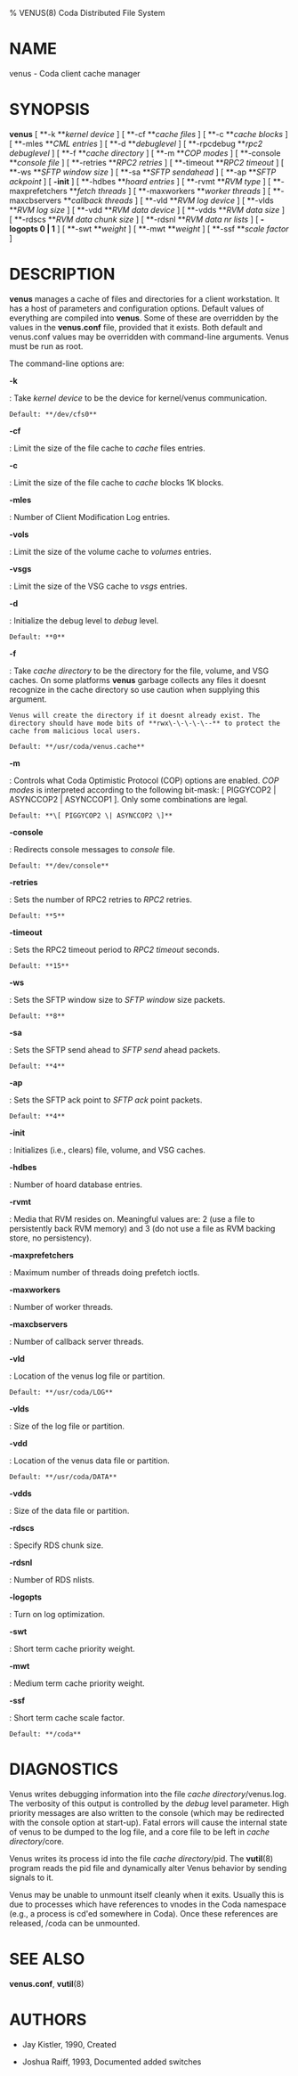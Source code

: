 % VENUS(8) Coda Distributed File System

NAME
====

venus - Coda client cache manager

SYNOPSIS
========

**venus** \[ **-k ***kernel device* \] \[ **-cf ***cache files* \] \[
**-c ***cache blocks* \] \[ **-mles ***CML entries* \] \[ **-d
***debuglevel* \] \[ **-rpcdebug ***rpc2 debuglevel* \] \[ **-f ***cache
directory* \] \[ **-m ***COP modes* \] \[ **-console ***console file* \]
\[ **-retries ***RPC2 retries* \] \[ **-timeout ***RPC2 timeout* \] \[
**-ws ***SFTP window size* \] \[ **-sa ***SFTP sendahead* \] \[ **-ap
***SFTP ackpoint* \] \[ **-init** \] \[ **-hdbes ***hoard entries* \] \[
**-rvmt ***RVM type* \] \[ **-maxprefetchers ***fetch threads* \] \[
**-maxworkers ***worker threads* \] \[ **-maxcbservers ***callback
threads* \] \[ **-vld ***RVM log device* \] \[ **-vlds ***RVM log size*
\] \[ **-vdd ***RVM data device* \] \[ **-vdds ***RVM data size* \] \[
**-rdscs ***RVM data chunk size* \] \[ **-rdsnl ***RVM data nr lists* \]
\[ **-logopts 0 \| 1** \] \[ **-swt ***weight* \] \[ **-mwt ***weight*
\] \[ **-ssf ***scale factor* \]

DESCRIPTION
===========

**venus** manages a cache of files and directories for a client
workstation. It has a host of parameters and configuration options.
Default values of everything are compiled into **venus**. Some of these
are overridden by the values in the **venus.conf** file, provided that
it exists. Both default and venus.conf values may be overridden with
command-line arguments. Venus must be run as root.

The command-line options are:

**-k**

:   Take *kernel device* to be the device for kernel/venus
    communication.

    Default: **/dev/cfs0**

**-cf**

:   Limit the size of the file cache to *cache* files entries.

**-c**

:   Limit the size of the file cache to *cache* blocks 1K blocks.

**-mles**

:   Number of Client Modification Log entries.

**-vols**

:   Limit the size of the volume cache to *volumes* entries.

**-vsgs**

:   Limit the size of the VSG cache to *vsgs* entries.

**-d**

:   Initialize the debug level to *debug* level.

    Default: **0**

**-f**

:   Take *cache directory* to be the directory for the file, volume, and
    VSG caches. On some platforms **venus** garbage collects any files
    it doesnt recognize in the cache directory so use caution when
    supplying this argument.

    Venus will create the directory if it doesnt already exist. The
    directory should have mode bits of **rwx\-\-\-\-\--** to protect the
    cache from malicious local users.

    Default: **/usr/coda/venus.cache**

**-m**

:   Controls what Coda Optimistic Protocol (COP) options are enabled.
    *COP modes* is interpreted according to the following bit-mask: \[
    PIGGYCOP2 \| ASYNCCOP2 \| ASYNCCOP1 \]. Only some combinations are
    legal.

    Default: **\[ PIGGYCOP2 \| ASYNCCOP2 \]**

**-console**

:   Redirects console messages to *console* file.

    Default: **/dev/console**

**-retries**

:   Sets the number of RPC2 retries to *RPC2* retries.

    Default: **5**

**-timeout**

:   Sets the RPC2 timeout period to *RPC2 timeout* seconds.

    Default: **15**

**-ws**

:   Sets the SFTP window size to *SFTP window* size packets.

    Default: **8**

**-sa**

:   Sets the SFTP send ahead to *SFTP send* ahead packets.

    Default: **4**

**-ap**

:   Sets the SFTP ack point to *SFTP ack* point packets.

    Default: **4**

**-init**

:   Initializes (i.e., clears) file, volume, and VSG caches.

**-hdbes**

:   Number of hoard database entries.

**-rvmt**

:   Media that RVM resides on. Meaningful values are: 2 (use a file to
    persistently back RVM memory) and 3 (do not use a file as RVM
    backing store, no persistency).

**-maxprefetchers**

:   Maximum number of threads doing prefetch ioctls.

**-maxworkers**

:   Number of worker threads.

**-maxcbservers**

:   Number of callback server threads.

**-vld**

:   Location of the venus log file or partition.

    Default: **/usr/coda/LOG**

**-vlds**

:   Size of the log file or partition.

**-vdd**

:   Location of the venus data file or partition.

    Default: **/usr/coda/DATA**

**-vdds**

:   Size of the data file or partition.

**-rdscs**

:   Specify RDS chunk size.

**-rdsnl**

:   Number of RDS nlists.

**-logopts**

:   Turn on log optimization.

**-swt**

:   Short term cache priority weight.

**-mwt**

:   Medium term cache priority weight.

**-ssf**

:   Short term cache scale factor.

    Default: **/coda**

DIAGNOSTICS
===========

Venus writes debugging information into the file *cache directory*/venus.log.
The verbosity of this output is controlled by the *debug* level parameter. High
priority messages are also written to the console (which may be redirected with
the console option at start-up).  Fatal errors will cause the internal state of
venus to be dumped to the log file, and a core file to be left in
*cache directory*/core.

Venus writes its process id into the file *cache directory*/pid. The
**vutil**(8) program reads the pid file and dynamically alter Venus
behavior by sending signals to it.

Venus may be unable to unmount itself cleanly when it exits. Usually
this is due to processes which have references to vnodes in the Coda
namespace (e.g., a process is cd\'ed somewhere in Coda). Once these
references are released, /coda can be unmounted.

SEE ALSO
========

**venus.conf**, **vutil**(8)

AUTHORS
=======

* Jay Kistler, 1990, Created

* Joshua Raiff, 1993, Documented added switches
